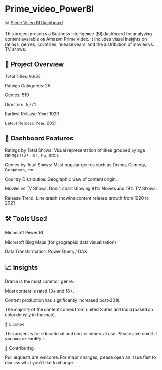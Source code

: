 # Prime_video_PowerBI
📊 [Prime Video BI Dashboard](BI_primevideo.png)

This project presents a Business Intelligence (BI) dashboard for analyzing content available on Amazon Prime Video. It includes visual insights on ratings, genres, countries, release years, and the distribution of movies vs. TV shows.

## 📁 Project Overview

Total Titles: 9,655

Ratings Categories: 25

Genres: 519

Directors: 5,771

Earliest Release Year: 1920

Latest Release Year: 2021

## 📌 Dashboard Features

Ratings by Total Shows: Visual representation of titles grouped by age ratings (13+, 16+, PG, etc.).

Genres by Total Shows: Most popular genres such as Drama, Comedy, Suspense, etc.

Country Distribution: Geographic view of content origin.

Movies vs TV Shows: Donut chart showing 81% Movies and 19% TV Shows.

Release Trend: Line graph showing content release growth from 1920 to 2021.

## 🛠️ Tools Used

Microsoft Power BI

Microsoft Bing Maps (for geographic data visualization)

Data Transformation: Power Query / DAX

## 📈 Insights

Drama is the most common genre.

Most content is rated 13+ and 16+.

Content production has significantly increased post-2010.

The majority of the content comes from United States and India (based on color density in the map).

🧾 License

This project is for educational and non-commercial use. Please give credit if you use or modify it.

🤝 Contributing

Pull requests are welcome. For major changes, please open an issue first to discuss what you'd like to change.
